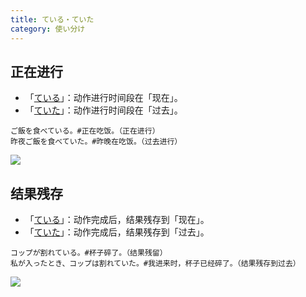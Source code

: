 ```yaml
---
title: ている・ていた
category: 使い分け
---
```


## 正在进行

- 「[ている](teiru)」：动作进行时间段在「现在」。
- 「[ていた](teita)」：动作进行时间段在「过去」。

```example
ご飯を食べている。#正在吃饭。（正在进行）
昨夜ご飯を食べていた。#昨晚在吃饭。（过去进行）
```

![](japanese-teiru-teita-1)

## 结果残存

- 「[ている](teiru)」：动作完成后，结果残存到「现在」。
- 「[ていた](teita)」：动作完成后，结果残存到「过去」。

```example
コップが割れている。#杯子碎了。（结果残留）
私が入ったとき、コップは割れていた。#我进来时，杯子已经碎了。（结果残存到过去）
```

![](japanese-teiru-teita-2)
